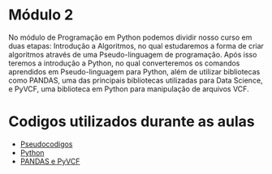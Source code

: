 # Módulo 2
No módulo de Programação em Python podemos dividir nosso curso em duas etapas: Introdução a Algoritmos, no qual estudaremos a forma de criar algoritmos através de uma Pseudo-linguagem de programação. Após isso teremos a introdução a Python, no qual converteremos os comandos aprendidos em Pseudo-linguagem para Python, além de utilizar bibliotecas como PANDAS, uma das principais bibliotecas utilizadas para Data Science, e PyVCF, uma biblioteca em Python para manipulação de arquivos VCF.

# Codigos utilizados durante as aulas

* [Pseudocodigos](https://github.com/Mosaico-Genomics/Curso_Programacao/blob/main/Modulo2/pseudocodigos.md)
* [Python](https://github.com/Mosaico-Genomics/Curso_Programacao/blob/main/Modulo2/codigos_python.md)
* [PANDAS e PyVCF](https://github.com/Mosaico-Genomics/Curso_Programacao/blob/main/Modulo2/codigos_PANDAS_PyVCF.md)
